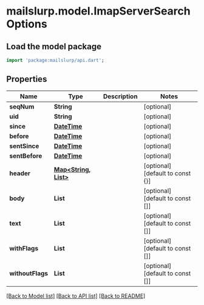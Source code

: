 # mailslurp.model.ImapServerSearchOptions

## Load the model package
```dart
import 'package:mailslurp/api.dart';
```

## Properties
Name | Type | Description | Notes
------------ | ------------- | ------------- | -------------
**seqNum** | **String** |  | [optional] 
**uid** | **String** |  | [optional] 
**since** | [**DateTime**](DateTime) |  | [optional] 
**before** | [**DateTime**](DateTime) |  | [optional] 
**sentSince** | [**DateTime**](DateTime) |  | [optional] 
**sentBefore** | [**DateTime**](DateTime) |  | [optional] 
**header** | [**Map<String, List<String>>**](List) |  | [optional] [default to const {}]
**body** | **List<String>** |  | [optional] [default to const []]
**text** | **List<String>** |  | [optional] [default to const []]
**withFlags** | **List<String>** |  | [optional] [default to const []]
**withoutFlags** | **List<String>** |  | [optional] [default to const []]

[[Back to Model list]](../README#documentation-for-models) [[Back to API list]](../README#documentation-for-api-endpoints) [[Back to README]](../README)


